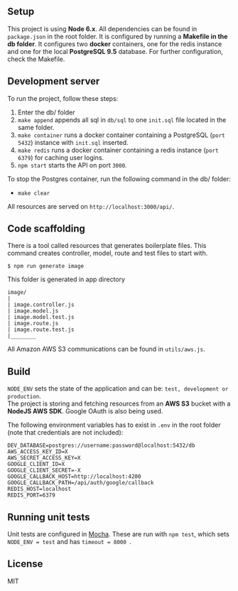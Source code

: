 ## Setup 
This project is using **Node 6.x**. All dependencies can be found in `package.json` in the root folder. It is configured by running a **Makefile in the db folder**. It configures two **docker** containers, one for the redis instance and one for the local **PostgreSQL 9.5** database. For further configuration, check the Makefile.

## Development server

To run the project, follow these steps: 
1. Enter the db/ folder
2. ``make append`` appends all sql in ``db/sql`` to one ``init.sql`` file located in the same folder.
3. ``make container`` runs a docker container containing a PostgreSQL (``port 5432``) instance with ``init.sql`` inserted.
4. ``make redis`` runs a docker container containing a redis instance (``port 6379``) for caching user logins.
5. ``npm start`` starts the API on port ``3000``.

To stop the Postgres container, run the following command in the db/ folder:
* ``make clear``

 All resources are served on ``http://localhost:3000/api/``.

## Code scaffolding

There is a tool called resources that generates boilerplate files.
This command creates controller, model, route and test files to start with.
````
$ npm run generate image
````
This folder is generated in app directory
````
image/
|
| image.controller.js
| image.model.js
| image.model.test.js
| image.route.js
| image.route.test.js
|________
````

All Amazon AWS S3 communications can be found in ``utils/aws.js``.
## Build 
``NODE_ENV`` sets the state of the application and can be: ``test, development or production``.  
The project is storing and fetching resources from an **AWS S3** bucket with a **NodeJS AWS SDK**. Google OAuth is also being used.

The following environment variables has to exist in ``.env`` in the root folder (note that credentials are not included):
```
DEV_DATABASE=postgres://username:password@localhost:5432/db
AWS_ACCESS_KEY_ID=X
AWS_SECRET_ACCESS_KEY=X
GOOGLE_CLIENT_ID=X
GOOGLE_CLIENT_SECRET=-X
GOOGLE_CALLBACK_HOST=http://localhost:4200
GOOGLE_CALLBACK_PATH=/api/auth/google/callback
REDIS_HOST=localhost
REDIS_PORT=6379
```

## Running unit tests
Unit tests are configured in [Mocha]('https://mochajs.org/'). These are run with ``npm test``, which sets ``NODE_ENV = test`` and has ``timeout = 8000 ``.
 
## License

MIT